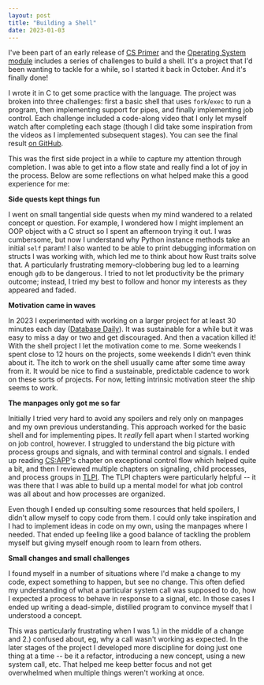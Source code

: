 ```yaml
---
layout: post
title: "Building a Shell"
date: 2023-01-03
---
```


I've been part of an early release of [CS Primer](https://csprimer.com) and the [Operating System module](https://csprimer.com/courses/operating-systems/#processes) includes a series of challenges to build a shell. It's a project that I'd been wanting to tackle for a while, so I started it back in October.  And it's finally done!
 
I wrote it in C to get some practice with the language.  The project was broken into three challenges: first a basic shell that uses `fork`/`exec` to run a program, then implementing support for pipes, and finally implementing job control. Each challenge included a code-along video that I only let myself watch after completing each stage (though I did take some inspiration from the videos as I implemented subsequent stages).  You can see the final result [on GitHub](https://github.com/dandrust/shell).

This was the first side project in a while to capture my attention through completion.  I was able to get into a flow state and really find a lot of joy in the process. Below are some reflections on what helped make this a good experience for me:

**Side quests kept things fun**

I went on small tangential side quests when my mind wandered to a related concept or question. For example, I wondered how I might implement an OOP object with a C struct so I spent an afternoon trying it out. I was cumbersome, but now I understand why Python instance methods take an initial `self` param!  I also wanted to be able to print debugging information on structs I was working with, which led me to think about how Rust traits solve that.  A particularly frustrating memory-clobbering bug led to a learning enough `gdb` to be dangerous.  I tried to not let productivity be the primary outcome; instead, I tried my best to follow and honor my interests as they appeared and faded.

**Motivation came in waves**

In 2023 I experimented with working on a larger project for at least 30 minutes each day ([Database Daily](https://dan.drust.dev/projects/toy-database)). It was sustainable for a while but it was easy to miss a day or two and get discouraged.  And then a vacation killed it!  With the shell project I let the motivation come to me.  Some weekends I spent close to 12 hours on the projects, some weekends I didn't even think about it.  The itch to work on the shell usually came after some time away from it. It would be nice to find a sustainable, predictable cadence to work on these sorts of projects.  For now, letting intrinsic motivation steer the ship seems to work.

**The manpages only got me so far**

Initially I tried very hard to avoid any spoilers and rely only on manpages and my own previous understanding.  This approach worked for the basic shell and for implementing pipes.  It *really* fell apart when I started working on job control, however.  I struggled to understand the big picture with process groups and signals, and with terminal control and signals.  I ended up reading [CS:APP](https://csapp.cs.cmu.edu)'s chapter on exceptional control flow which helped quite a bit, and then I reviewed multiple chapters on signaling, child processes, and process groups in [TLPI](https://man7.org/tlpi/).  The TLPI chapters were particularly helpful -- it was there that I was able to build up a mental model for what job control was all about and how processes are organized.  

Even though I ended up consulting some resources that held spoilers, I didn't allow myself to copy code from them.  I could only take inspiration and I had to implement ideas in code on my own, using the manpages where I needed.  That ended up feeling like a good balance of tackling the problem myself but giving myself enough room to learn from others.

**Small changes and small challenges**

I found myself in a number of situations where I'd make a change to my code, expect something to happen, but see no change.  This often defied my understanding of what a particular system call was supposed to do, how I expected a process to behave in response to a signal, etc.  In those cases I ended up writing a dead-simple, distilled program to convince myself that I understood a concept.  

This was particularly frustrating when I was 1.) in the middle of a change and 2.) confused about, eg, why a call wasn't working as expected.  In the later stages of the project I developed more discipline for doing just one thing at a time -- be it a refactor, introducing a new concept, using a new system call, etc. That helped me keep better focus and not get overwhelmed when multiple things weren't working at once.
